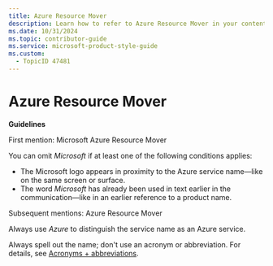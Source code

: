 ```yaml
---
title: Azure Resource Mover
description: Learn how to refer to Azure Resource Mover in your content.
ms.date: 10/31/2024
ms.topic: contributor-guide
ms.service: microsoft-product-style-guide
ms.custom:
  - TopicID 47481
---
```



# Azure Resource Mover

**Guidelines**

First mention: Microsoft Azure Resource Mover

You can omit *Microsoft* if at least one of the following conditions applies:

- The Microsoft logo appears in proximity to the Azure service name—like on the same screen or surface.
- The word *Microsoft* has already been used in text earlier in the communication—like in an earlier reference to a product name.

Subsequent mentions: Azure Resource Mover

Always use *Azure* to distinguish the service name as an Azure service.

Always spell out the name; don't use an acronym or abbreviation. For details, see [Acronyms + abbreviations](~\acronyms-and-abbreviations.md).

